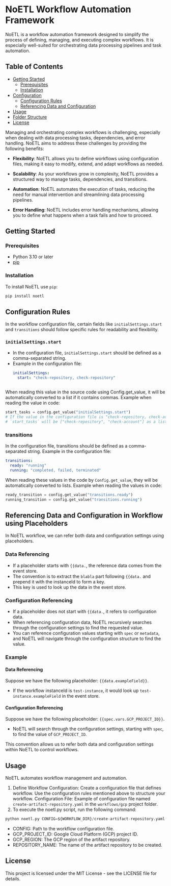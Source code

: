 # NoETL Workflow Automation Framework

NoETL is a workflow automation framework designed to simplify the process of defining, managing, and executing complex workflows. It is especially well-suited for orchestrating data processing pipelines and task automation.

## Table of Contents
- [Getting Started](#getting-started)
  - [Prerequisites](#prerequisites)
  - [Installation](#installation)
- [Configuration](#configuration)
  - [Configuration Rules](#configuration-rules)
  - [Referencing Data and Configuration](#referencing-data-and-configuration)
- [Usage](#usage)
- [Folder Structure](#folder-structure)
- [License](#license)

Managing and orchestrating complex workflows is challenging, especially when dealing with data processing tasks, dependencies, and error handling. NoETL aims to address these challenges by providing the following benefits:

- **Flexibility**: NoETL allows you to define workflows using configuration files, making it easy to modify, extend, and adapt workflows as needed.

- **Scalability**: As your workflows grow in complexity, NoETL provides a structured way to manage tasks, dependencies, and transitions.

- **Automation**: NoETL automates the execution of tasks, reducing the need for manual intervention and streamlining data processing pipelines.

- **Error Handling**: NoETL includes error handling mechanisms, allowing you to define what happens when a task fails and how to proceed.

## Getting Started

### Prerequisites
- Python 3.10 or later
- [pip](https://pip.pypa.io/en/stable/installation/)

### Installation

To install NoETL use `pip`:

```bash
pip install noetl
```

## Configuration Rules

In the workflow configuration file, certain fields like `initialSettings.start` and `transitions` should follow specific rules for readability and flexibility.

### `initialSettings.start`

- In the configuration file, `initialSettings.start` should be defined as a comma-separated string.
- Example in the configuration file:
  ```yaml
  initialSettings:
    start: "check-repository, check-repository"
 
When reading this value in the source code using Config.get_value, it will be automatically converted to a list if it contains commas.
Example when reading the value in code:

```python
start_tasks = config.get_value("initialSettings.start")
# If the value in the configuration file is "check-repository, check-account",
# `start_tasks` will be ["check-repository", "check-account"] as a list.
```

### transitions
In the configuration file, transitions should be defined as a comma-separated string.
Example in the configuration file:
```yaml
transitions:
  ready: "running"
  running: "completed, failed, terminated"
```

When reading these values in the code by `Config.get_value`, they will be automatically converted to lists.
Example when reading the values in code:
```python
ready_transition = config.get_value("transitions.ready")
running_transition = config.get_value("transitions.running")
```

## Referencing Data and Configuration in Workflow using Placeholders

In NoETL workflow, we can refer both data and configuration settings using placeholders.

### Data Referencing

- If a placeholder starts with `{{data.`, the reference data comes from the event store.
- The convention is to extract the `blabla` part following `{{data.` and prepend it with the instanceId to form a key.
- This key is used to look up the data in the event store.

### Configuration Referencing

- If a placeholder does not start with `{{data.`, it refers to configuration data.
- When referencing configuration data, NoETL recursively searches through the configuration settings to find the requested value.
- You can reference configuration values starting with `spec` or `metadata`, and NoETL will navigate through the configuration structure to find the value.

### Example

#### Data Referencing
Suppose we have the following placeholder: `{{data.exampleField}}`.

- If the workflow instanceId is `test-instance`, it would look up `test-instance.exampleField` in the event store.

#### Configuration Referencing
Suppose we have the following placeholder: `{{spec.vars.GCP_PROJECT_ID}}`.

- NoETL will search through the configuration settings, starting with `spec`, to find the value of `GCP_PROJECT_ID`.

This convention allows us to refer both data and configuration settings within NoETL to control workflows.

## Usage
NoETL automates workflow management and automation. 

1. Define Workflow Configuration: Create a configuration file that defines workflow. Use the configuration rules mentioned above to structure your workflow.
Configuration File: Example of configuration file named `create-artifact-repository.yaml` in the `workflows/gcp` project folder.
2. To execute the noetl.py script, run the following command: 
```python
python noetl.py CONFIG=${WORKFLOW_DIR}/create-artifact-repository.yaml GCP_PROJECT_ID=test GCP_REGION=us-west1 REPOSITORY_NAME=test
```
- CONFIG: Path to the workflow configuration file.
- GCP_PROJECT_ID: Google Cloud Platform (GCP) project ID.
- GCP_REGION: The GCP region of the artifact repository.
- REPOSITORY_NAME: The name of the artifact repository to be created.


## License
This project is licensed under the MIT License - see the LICENSE file for details.
